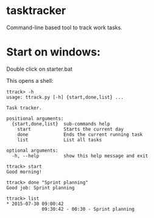 # tasktracker

Command-line based tool to track work tasks.

# Start on windows:

Double click on starter.bat

This opens a shell:

    ttrack> -h
    usage: ttrack.py [-h] {start,done,list} ...

    Task tracker.
    
    positional arguments:
      {start,done,list}  sub-commands help
        start            Starts the current day
        done             Ends the current running task
        list             List all tasks
    
    optional arguments:
      -h, --help         show this help message and exit
    
    ttrack> start
    Good morning!
    
    ttrack> done "Sprint planning"
    Good job: Sprint planning
    
    ttrack> list
    * 2015-07-30 09:00:42
                 09:30:42 - 00:30 - Sprint planning
